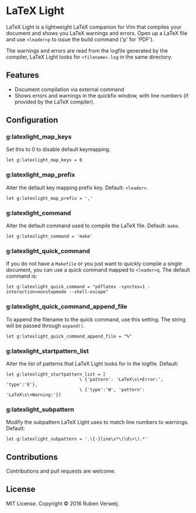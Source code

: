 # LaTeX Light
LaTeX Light is a lightweight LaTeX companion for Vim that compiles your
document and shows you LaTeX warnings and errors. Open up a LaTeX file
and use `<leader>p` to issue the build command ('p' for 'PDF').

The warnings and errors are read from the logfile generated by the compiler,
LaTeX Light looks for `<filename>.log` in the same directory.

## Features
* Document compilation via external command
* Shows errors and warnings in the quickfix window, with line numbers 
  (if provided by the LaTeX compiler).

## Configuration
### g:latexlight_map_keys                 
Set this to 0 to disable default keymapping.

`let g:latexlight_map_keys = 0`

### g:latexlight_map_prefix             
Alter the default key mapping prefix key. Default: `<leader>`.

`let g:latexlight_map_prefix = ','`

### g:latexlight_command                   
Alter the default command used to compile the LaTeX file. Default: `make`.

`let g:latexlight_command = 'make'`

### g:latexlight_quick_command
If you do not have a `Makefile` or you just want to quickly compile a single document, you can use a quick command mapped to `<leader>q`. The default command is:

`let g:latexlight_quick_command = "pdflatex -synctex=1 -interaction=nonstopmode --shell-escape"`

### g:latexlight_quick_command_append_file
To append the filename to the quick command, use this setting. The string will be passed through `expand()`.

`let g:latexlight_quick_command_append_file = "%"`

### g:latexlight_startpattern_list 
Alter the list of patterns that LaTeX Light looks for in the logfile. Default:
```
let g:latexlight_startpattern_list = [
                            \ {'pattern': 'LaTeX\s\+Error:', 'type':'E'},
                            \ {'type':'W', 'pattern': 'LaTeX\s\+Warning:'}]
```

### g:latexlight_subpattern                
Modify the subpattern LaTeX Light uses to match line numbers to warnings. Default:

`let g:latexlight_subpattern = '.\{-}line\s*\(\d\+\).*'`

## Contributions
Contributions and pull requests are welcome.

## License
MIT License.  Copyright © 2016 Ruben Verweij.
